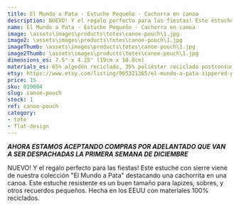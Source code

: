 ```yaml
---
title: El Mundo a Pata - Estuche Pequeño - Cachorra en canoa
description: NUEVO! Y el regalo perfecto para las fiestas! Este estuche con sierre viene de nuestra colección "El Mundo a Pata" destacando una cachorrita en una canoa. Este estuche resistente es un buen tamaño para lapizes, sobres, y otros recuerdos pequeños.
name: El Mundo a Pata - Estuche Pequeño - Cachorra en canoa
image: \assets\images\products\totes\canoe-pouch\1.jpg
image2: \assets\images\products\totes\canoe-pouch\1.jpg
imageThumb: \assets\images\products\totes\canoe-pouch\1.jpg
image2Thumb: \assets\images\products\totes\canoe-pouch\1.jpg
dimensions_es: 7.5" x 4.25" (19cm x 10.8cm)
materials_es: 65% algodón reciclado, 35% poliéster reciclado postconsumo certificado
etsy: https://www.etsy.com/listing/905321365/el-mundo-a-pata-zippered-pouch-adventure
price: 15
sku: 010004
slug: canoe-pouch
stock: 1
ref: canoe-pouch
category:
- tote
- flat-design
---
```

***AHORA ESTAMOS ACEPTANDO COMPRAS POR ADELANTADO QUE VAN A SER DESPACHADAS LA PRIMERA SEMANA DE DICIEMBRE***

NUEVO! Y el regalo perfecto para las fiestas! Este estuche con sierre viene de nuestra colección "El Mundo a Pata" destacando una cachorrita en una canoa. Este estuche resistente es un buen tamaño para lapizes, sobres, y otros recuerdos pequeños. Hecha en los EEUU con materiales 100% reciclados.
